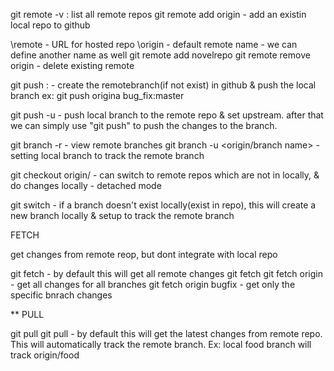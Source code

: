 git remote -v : list all remote repos
git remote add origin <repo url> - add an existin local repo to github

\\remote - URL for hosted repo
\\origin - default remote name - we can define another name as well
git remote add novelrepo <repo url>
git remote remove origin - delete existing remote

git push <remote> <localbranch>:<remotebranch> - create the remotebranch(if not exist) in github & push the local branch
ex: git push origina bug_fix:master

git push -u <remote> <localbranch> - push local branch to the remote repo & set upstream. after that we can simply use "git push" to push the changes to the branch.

git branch -r - view remote branches
git branch -u <origin/branch name> - setting local branch to track the remote branch

git checkout origin/<branch name> - can switch to remote repos which are not in locally, & do changes locally - detached mode

git switch <origin branch name> - if a branch doesn't exist locally(exist in repo), this will create a new branch locally & setup to track the remote branch

FETCH

get changes from remote reop, but dont integrate with local repo

git fetch - by default this will get all remote changes
git fetch <remote>
git fetch origin - get all changes for all branches
git fetch origin bugfix - get only the specific bnrach changes

\*\* PULL

git pull <remote> <branch>
git pull - by default this will get the latest changes from remote repo. This will automatically track the remote branch.
Ex: local food branch will track origin/food
